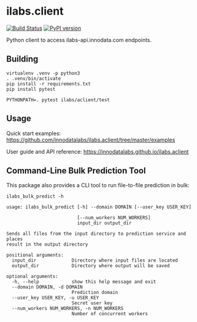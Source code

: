 # ilabs.client
[![Build Status](https://travis-ci.org/innodatalabs/ilabs.aclient.svg?branch=master)](https://travis-ci.org/innodatalabs/ilabs.aclient)
[![PyPI version](https://badge.fury.io/py/ilabs.aclient.svg)](https://badge.fury.io/py/ilabs.aclient)

Python client to access ilabs-api.innodata.com endpoints.

## Building

```
virtualenv .venv -p python3
. .venv/bin/activate
pip install -r requirements.txt
pip install pytest

PYTHONPATH=. pytest ilabs/aclient/test
```

## Usage

Quick start examples: https://github.com/innodatalabs/ilabs.aclient/tree/master/examples

User guide and API reference: https://innodatalabs.github.io/ilabs.aclient

## Command-Line Bulk Prediction Tool

This package also provides a CLI tool to run file-to-file prediction in bulk:
```
ilabs_bulk_predict -h

usage: ilabs_bulk_predict [-h] --domain DOMAIN [--user_key USER_KEY]

                          [--num_workers NUM_WORKERS]
                          input_dir output_dir

Sends all files from the input directory to prediction service and places
result in the output directory

positional arguments:
  input_dir             Directory where input files are located
  output_dir            Directory where output will be saved

optional arguments:
  -h, --help            show this help message and exit
  --domain DOMAIN, -d DOMAIN
                        Prediction domain
  --user_key USER_KEY, -u USER_KEY
                        Secret user key
  --num_workers NUM_WORKERS, -n NUM_WORKERS
                        Number of concurrent workers
```
